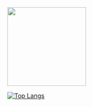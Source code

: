 <img height="180em" src="https://github-readme-stats.vercel.app/api?username=p0t4t0sandwich&show_icons=true&hide_border=true&&count_private=true&include_all_commits=true" />

[![Top Langs](https://github-readme-stats.vercel.app/api/top-langs/?username=p0t4t0sandwich&layout=compact)](https://github.com/anuraghazra/github-readme-stats)

<!--START_SECTION:waka-->
<!--END_SECTION:waka-->
